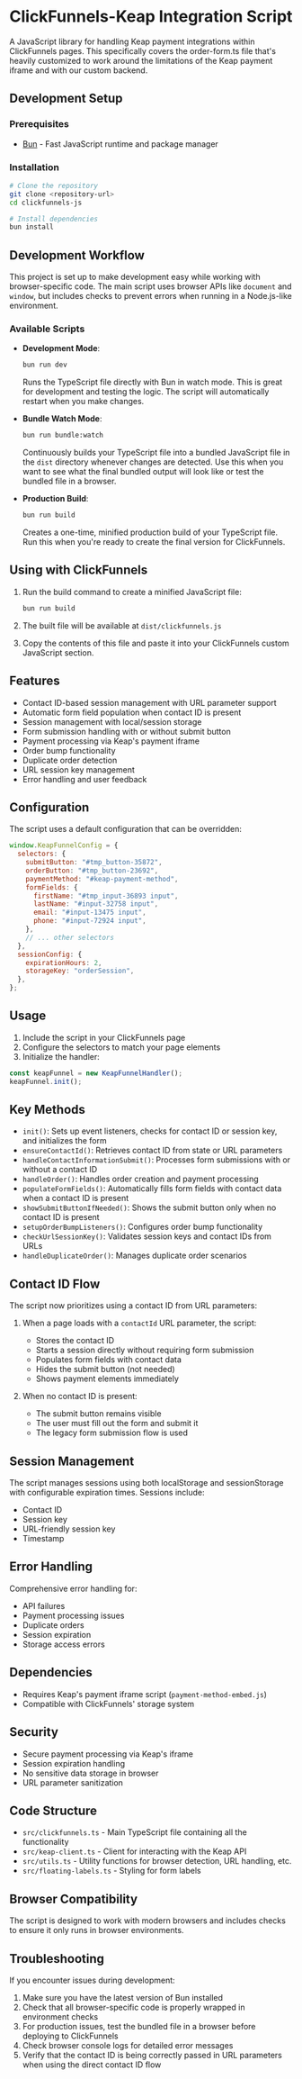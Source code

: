# ClickFunnels-Keap Integration Script

A JavaScript library for handling Keap payment integrations within ClickFunnels pages. This specifically covers the order-form.ts file that's heavily customized to work around the limitations of the Keap payment iframe and with our custom backend.

## Development Setup

### Prerequisites

- [Bun](https://bun.sh/) - Fast JavaScript runtime and package manager

### Installation

```bash
# Clone the repository
git clone <repository-url>
cd clickfunnels-js

# Install dependencies
bun install
```

## Development Workflow

This project is set up to make development easy while working with browser-specific code. The main script uses browser APIs like `document` and `window`, but includes checks to prevent errors when running in a Node.js-like environment.

### Available Scripts

- **Development Mode**:

  ```bash
  bun run dev
  ```

  Runs the TypeScript file directly with Bun in watch mode. This is great for development and testing the logic. The script will automatically restart when you make changes.

- **Bundle Watch Mode**:

  ```bash
  bun run bundle:watch
  ```

  Continuously builds your TypeScript file into a bundled JavaScript file in the `dist` directory whenever changes are detected. Use this when you want to see what the final bundled output will look like or test the bundled file in a browser.

- **Production Build**:
  ```bash
  bun run build
  ```
  Creates a one-time, minified production build of your TypeScript file. Run this when you're ready to create the final version for ClickFunnels.

## Using with ClickFunnels

1. Run the build command to create a minified JavaScript file:

   ```bash
   bun run build
   ```

2. The built file will be available at `dist/clickfunnels.js`

3. Copy the contents of this file and paste it into your ClickFunnels custom JavaScript section.

## Features

- Contact ID-based session management with URL parameter support
- Automatic form field population when contact ID is present
- Session management with local/session storage
- Form submission handling with or without submit button
- Payment processing via Keap's payment iframe
- Order bump functionality
- Duplicate order detection
- URL session key management
- Error handling and user feedback

## Configuration

The script uses a default configuration that can be overridden:

```javascript
window.KeapFunnelConfig = {
  selectors: {
    submitButton: "#tmp_button-35872",
    orderButton: "#tmp_button-23692",
    paymentMethod: "#keap-payment-method",
    formFields: {
      firstName: "#tmp_input-36893 input",
      lastName: "#input-32758 input",
      email: "#input-13475 input",
      phone: "#input-72924 input",
    },
    // ... other selectors
  },
  sessionConfig: {
    expirationHours: 2,
    storageKey: "orderSession",
  },
};
```

## Usage

1. Include the script in your ClickFunnels page
2. Configure the selectors to match your page elements
3. Initialize the handler:

```javascript
const keapFunnel = new KeapFunnelHandler();
keapFunnel.init();
```

## Key Methods

- `init()`: Sets up event listeners, checks for contact ID or session key, and initializes the form
- `ensureContactId()`: Retrieves contact ID from state or URL parameters
- `handleContactInformationSubmit()`: Processes form submissions with or without a contact ID
- `handleOrder()`: Handles order creation and payment processing
- `populateFormFields()`: Automatically fills form fields with contact data when a contact ID is present
- `showSubmitButtonIfNeeded()`: Shows the submit button only when no contact ID is present
- `setupOrderBumpListeners()`: Configures order bump functionality
- `checkUrlSessionKey()`: Validates session keys and contact IDs from URLs
- `handleDuplicateOrder()`: Manages duplicate order scenarios

## Contact ID Flow

The script now prioritizes using a contact ID from URL parameters:

1. When a page loads with a `contactId` URL parameter, the script:

   - Stores the contact ID
   - Starts a session directly without requiring form submission
   - Populates form fields with contact data
   - Hides the submit button (not needed)
   - Shows payment elements immediately

2. When no contact ID is present:
   - The submit button remains visible
   - The user must fill out the form and submit it
   - The legacy form submission flow is used

## Session Management

The script manages sessions using both localStorage and sessionStorage with configurable expiration times. Sessions include:

- Contact ID
- Session key
- URL-friendly session key
- Timestamp

## Error Handling

Comprehensive error handling for:

- API failures
- Payment processing issues
- Duplicate orders
- Session expiration
- Storage access errors

## Dependencies

- Requires Keap's payment iframe script (`payment-method-embed.js`)
- Compatible with ClickFunnels' storage system

## Security

- Secure payment processing via Keap's iframe
- Session expiration handling
- No sensitive data storage in browser
- URL parameter sanitization

## Code Structure

- `src/clickfunnels.ts` - Main TypeScript file containing all the functionality
- `src/keap-client.ts` - Client for interacting with the Keap API
- `src/utils.ts` - Utility functions for browser detection, URL handling, etc.
- `src/floating-labels.ts` - Styling for form labels

## Browser Compatibility

The script is designed to work with modern browsers and includes checks to ensure it only runs in browser environments.

## Troubleshooting

If you encounter issues during development:

1. Make sure you have the latest version of Bun installed
2. Check that all browser-specific code is properly wrapped in environment checks
3. For production issues, test the bundled file in a browser before deploying to ClickFunnels
4. Check browser console logs for detailed error messages
5. Verify that the contact ID is being correctly passed in URL parameters when using the direct contact ID flow
